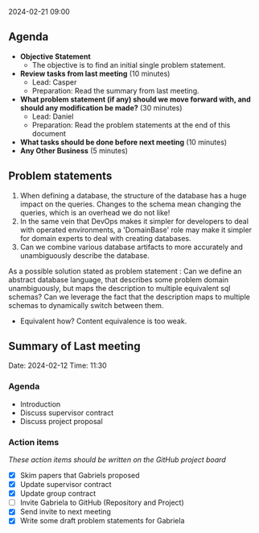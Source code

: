 2024-02-21 09:00

## Agenda

- **Objective Statement**
    - The objective is to find an initial single problem statement.
- **Review tasks from last meeting** (10 minutes)
    - Lead: Casper
    - Preparation: Read the summary from last meeting.
- **What problem statement (if any) should we move forward with, and should any modification be made?** (30 minutes)
    - Lead: Daniel
    - Preparation: Read the problem statements at the end of this document
- **What tasks should be done before next meeting** (10 minutes)
- **Any Other Business** (5 minutes)

## Problem statements

1. When defining a database, the structure of the database has a huge impact on the queries. Changes to the schema mean changing the queries, which is an overhead we do not like! 
2. In the same vein that DevOps makes it simpler for developers to deal with operated environments, a 'DomainBase' role may make it simpler for domain experts to deal with creating databases. 
3. Can we combine various database artifacts to more accurately and unambiguously describe the database.

As a possible solution stated as problem statement :
Can we define an abstract database language, that describes some problem domain unambiguously, but maps the description to multiple equivalent sql schemas? Can we leverage the fact that the description maps to multiple schemas to dynamically switch between them.
- Equivalent how? Content equivalence is too weak.

## Summary of Last meeting
Date: 2024-02-12
Time: 11:30

### Agenda

- Introduction
- Discuss supervisor contract
- Discuss project proposal

### Action items

*These action items should be written on the GitHub project board*
- [x] Skim papers that Gabriels proposed
- [x] Update supervisor contract
- [x] Update group contract
- [ ] Invite Gabriela to GitHub (Repository and Project)
- [x] Send invite to next meeting
- [x] Write some draft problem statements for Gabriela